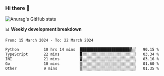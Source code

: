 ### Hi there 👋
![Anurag's GitHub stats](https://github-readme-stats.vercel.app/api?username=jami1024&show_icons=true&theme=radical)

📊 **Weekly development breakdown**
<!--START_SECTION:waka-->

```txt
From: 15 March 2024 - To: 22 March 2024

Python           10 hrs 14 mins  ██████████████████████▓░░   90.15 %
TypeScript       22 mins         █░░░░░░░░░░░░░░░░░░░░░░░░   03.34 %
INI              21 mins         ▓░░░░░░░░░░░░░░░░░░░░░░░░   03.16 %
Go               10 mins         ▒░░░░░░░░░░░░░░░░░░░░░░░░   01.60 %
Other            9 mins          ▒░░░░░░░░░░░░░░░░░░░░░░░░   01.35 %
```

<!--END_SECTION:waka-->
<!--
**jami1024/jami1024** is a ✨ _special_ ✨ repository because its `README.md` (this file) appears on your GitHub profile.

Here are some ideas to get you started:

- 🔭 I’m currently working on ...
- 🌱 I’m currently learning ...
- 👯 I’m looking to collaborate on ...
- 🤔 I’m looking for help with ...
- 💬 Ask me about ...
- 📫 How to reach me: ...
- 😄 Pronouns: ...
- ⚡ Fun fact: ...
-->
